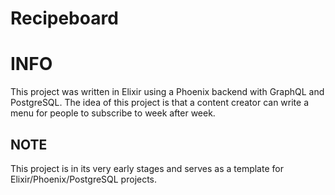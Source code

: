 # Recipeboard

# INFO
This project was written in Elixir using a Phoenix backend with GraphQL and PostgreSQL.
The idea of this project is that a content creator can write a menu for people to subscribe to week after week.

## NOTE
This project is in its very early stages and serves as a template for Elixir/Phoenix/PostgreSQL projects.

